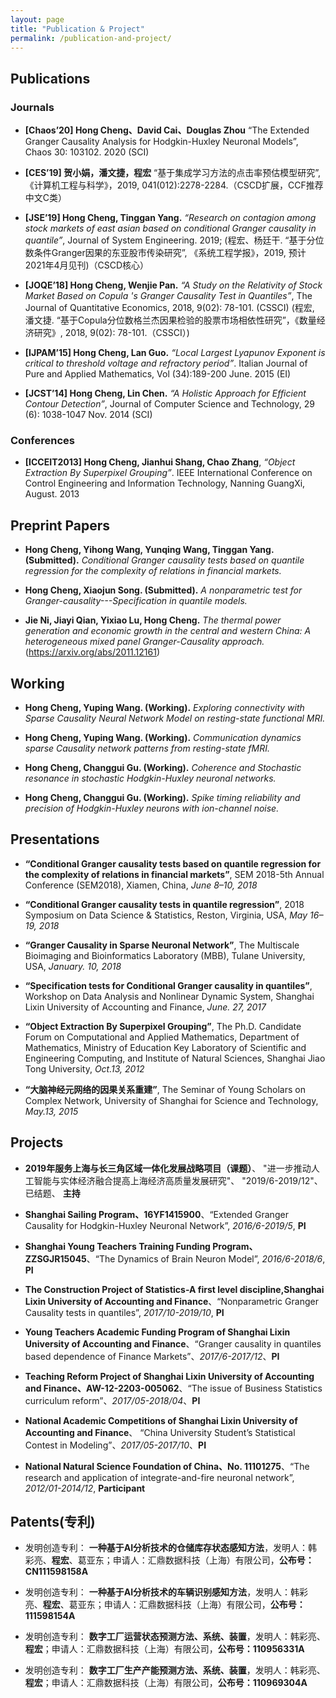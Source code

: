 ```yaml
---
layout: page
title: "Publication & Project"
permalink: /publication-and-project/
---
```


## Publications

### Journals
* **[Chaos’20] Hong Cheng、David Cai、Douglas Zhou**  “The Extended Granger Causality Analysis for Hodgkin-Huxley Neuronal Models”, Chaos 30: 103102. 2020 (SCI)

* **[CES’19] 贺小娟，潘文捷，程宏** “基于集成学习方法的点击率预估模型研究”, 《计算机工程与科学》，2019, 041(012):2278-2284.（CSCD扩展，CCF推荐中文C类）

* **[JSE’19] Hong Cheng, Tinggan Yang.** *“Research on contagion among stock markets of east asian based on conditional Granger causality in quantile”*, Journal of System Engineering. 2019; (程宏、杨廷干. “基于分位数条件Granger因果的东亚股市传染研究”, 《系统工程学报》，2019, 预计2021年4月见刊)（CSCD核心）

* **[JOQE’18] Hong Cheng, Wenjie Pan.** *“A Study on the Relativity of Stock Market Based on Copula 's Granger Causality Test in Quantiles”*, The Journal of Quantitative Economics, 2018, 9(02): 78-101. (CSSCI) (程宏, 潘文捷. “基于Copula分位数格兰杰因果检验的股票市场相依性研究”，《数量经济研究》, 2018, 9(02): 78-101.（CSSCI）)

* **[IJPAM’15] Hong Cheng, Lan Guo.** *“Local Largest Lyapunov Exponent is critical to threshold voltage and refractory period”*. Italian Journal of Pure and Applied
Mathematics, Vol (34):189-200 June. 2015 (EI)

* **[JCST’14] Hong Cheng, Lin Chen.** *“A Holistic Approach for Efficient Contour Detection”*, Journal of Computer Science and Technology, 29 (6): 1038-1047 Nov.
2014 (SCI)

### Conferences

* **[ICCEIT2013] Hong Cheng, Jianhui Shang, Chao Zhang**, *“Object Extraction By Superpixel Grouping”*. IEEE International Conference on Control Engineering and
Information Technology, Nanning GuangXi, August. 2013

## Preprint Papers
* **Hong Cheng, Yihong Wang, Yunqing Wang, Tinggan Yang. (Submitted).** *Conditional Granger causality tests based on quantile regression for the complexity of relations in financial markets.*

* **Hong Cheng, Xiaojun Song. (Submitted).** *A nonparametric test for Granger-causality---Specification in quantile models.*

* **Jie Ni, Jiayi Qian, Yixiao Lu, Hong Cheng.** *The thermal power generation and economic growth in the central and western China: A heterogeneous mixed panel Granger-Causality approach.* (https://arxiv.org/abs/2011.12161)
 
## Working
* **Hong Cheng, Yuping Wang. (Working).** *Exploring connectivity with Sparse Causality Neural Network Model on resting-state functional MRI.*

* **Hong Cheng, Yuping Wang. (Working).** *Communication dynamics sparse Causality network patterns from resting-state fMRI.*

* **Hong Cheng, Changgui Gu. (Working).** *Coherence and Stochastic resonance in stochastic Hodgkin-Huxley neuronal networks.*

* **Hong Cheng, Changgui Gu. (Working).** *Spike timing reliability and precision of Hodgkin-Huxley neurons with ion-channel noise.*

## Presentations
* **“Conditional Granger causality tests based on quantile regression for the complexity of relations in financial markets”**, SEM 2018-5th Annual Conference (SEM2018), Xiamen, China, *June 8–10, 2018* 

* **“Conditional Granger causality tests in quantile regression”**, 2018 Symposium on Data Science & Statistics, Reston, Virginia, USA, *May 16–19, 2018* 

* **“Granger Causality in Sparse Neuronal Network”**, The Multiscale Bioimaging and Bioinformatics Laboratory (MBB), Tulane University, USA, *January. 10, 2018* 

* **“Specification tests for Conditional Granger causality in quantiles”**, Workshop on Data Analysis and Nonlinear Dynamic System, Shanghai Lixin University of Accounting and Finance, *June. 27, 2017* 

* **“Object Extraction By Superpixel Grouping”**, The Ph.D. Candidate Forum on Computational and Applied Mathematics, Department of Mathematics, Ministry of Education Key Laboratory of Scientific and Engineering Computing, and Institute of Natural Sciences, Shanghai Jiao Tong University, *Oct.13, 2012*

* **“大脑神经元网络的因果关系重建”**, The Seminar of Young Scholars on Complex Network, University of Shanghai for Science and Technology, *May.13, 2015*

## Projects

* **2019年服务上海与长三角区域一体化发展战略项目（课题）**、 "进一步推动人工智能与实体经济融合提高上海经济高质量发展研究"、 "2019/6-2019/12"、 已结题、 **主持**

* **Shanghai Sailing Program、16YF1415900**、“Extended Granger Causality for Hodgkin-Huxley Neuronal Network”, *2016/6-2019/5*, **PI**

* **Shanghai Young Teachers Training Funding Program、ZZSGJR15045**、“The Dynamics of Brain Neuron Model”, *2016/6-2018/6*, **PI**

* **The Construction Project of Statistics-A first level discipline,Shanghai Lixin University of Accounting and Finance**、“Nonparametric Granger Causality tests in quantiles”, *2017/10-2019/10*, **PI**

* **Young Teachers Academic Funding Program of Shanghai Lixin University of Accounting and Finance**、“Granger causality in quantiles based dependence of Finance Markets”、*2017/6-2017/12*、**PI** 

* **Teaching Reform Project of Shanghai Lixin University of Accounting and Finance、AW-12-2203-005062**、“The issue of Business Statistics curriculum reform”、*2017/05-2018/04*、**PI** 

* **National Academic Competitions of Shanghai Lixin University of Accounting and Finance**、 “China University Student’s Statistical Contest in Modeling”、*2017/05-2017/10*、**PI** 

* **National Natural Science Foundation of China、No. 11101275**、“The research and application of integrate-and-fire neuronal network”, *2012/01-2014/12*, **Participant**

## Patents(专利)

* 发明创造专利： **一种基于AI分析技术的仓储库存状态感知方法**，发明人：韩彩亮、**程宏**、葛亚东；申请人：汇鼎数据科技（上海）有限公司，**公布号：CN111598158A**

* 发明创造专利： **一种基于AI分析技术的车辆识别感知方法**，发明人：韩彩亮、**程宏**、葛亚东；申请人：汇鼎数据科技（上海）有限公司，**公布号：111598154A**

* 发明创造专利： **数字工厂运营状态预测方法、系统、装置**，发明人：韩彩亮、**程宏**；申请人：汇鼎数据科技（上海）有限公司，**公布号：110956331A**

* 发明创造专利： **数字工厂生产产能预测方法、系统、装置**，发明人：韩彩亮、**程宏**；申请人：汇鼎数据科技（上海）有限公司，**公布号：110969304A**
